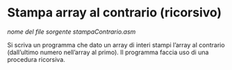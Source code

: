 # Stampa array al contrario (ricorsivo)

*nome del file sorgente stampaContrario.asm*

Si scriva un programma che dato un array di interi stampi l’array al contrario (dall’ultimo numero nell’array al primo). Il programma faccia uso di una procedura ricorsiva.
